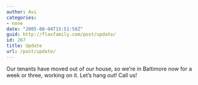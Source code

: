 ```yaml
---
author: Avi
categories:
- none
date: "2005-08-04T15:51:58Z"
guid: http://flaxfamily.com/post/update/
id: 267
title: Update
url: /post/update/
---
```

Our tenants have moved out of our house, so we&#8217;re in Baltimore now for a week or three, working on it. Let&#8217;s hang out! Call us!